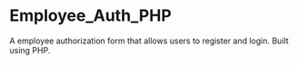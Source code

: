 # Employee_Auth_PHP
A employee authorization form that allows users to register and login. Built using PHP.
